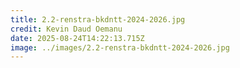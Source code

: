 ```yaml
---
title: 2.2-renstra-bkdntt-2024-2026.jpg
credit: Kevin Daud Oemanu
date: 2025-08-24T14:22:13.715Z
image: ../images/2.2-renstra-bkdntt-2024-2026.jpg
---
```


